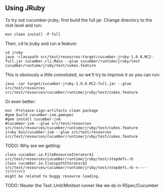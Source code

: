 ## Using JRuby

To try out cucumber-jruby, first build the full jar. Change directory to the root level and run:

    mvn clean install -P full

Then, cd to jruby and run a feature:

    cd jruby
    java -classpath src/test/resources:target/cucumber-jruby-1.0.0.RC2-full.jar cucumber.cli.Main --glue cucumber/runtime/jruby/test cucumber/runtime/jruby/test/cukes.feature

This is obviously a little convoluted, so we'll try to improve it so you can run:

    java -jar target/cucumber-jruby-1.0.0.RC2-full.jar --glue src/test/resources src/test/resources/cucumber/runtime/jruby/test/cukes.feature
 
Or even better:
    
    mvn -Prelease-sign-artifacts clean package
    #gem build cucumber-jvm.gemspec
    #gem install cucumber-jvm
    #cucumber-jvm --glue src/test/resources src/test/resources/cucumber/runtime/jruby/test/cukes.feature
    jruby bin/cucumber-jvm --glue src/test/resources src/test/resources/cucumber/runtime/jruby/test/cukes.feature

TODO: Why are we getting:

    class cucumber.io.FileResourceIterator$1 src/test/resources/cucumber/runtime/jruby/test/stepdefs.rb
    class cucumber.io.ClasspathIterator$2 src/test/resources/cucumber/runtime/jruby/test/stepdefs.rb <---- ?????????
    might be related to buggy resource loading.


TODO: Neuter the Test::Unit/Minitest runner like we do in RSpec/Cucumber